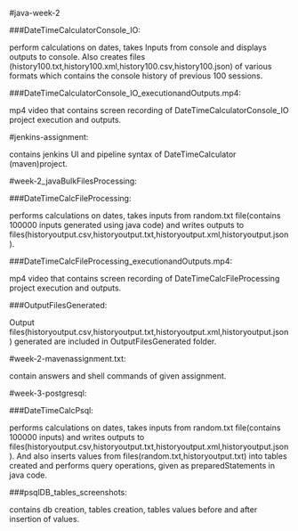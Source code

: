 #java-week-2

###DateTimeCalculatorConsole_IO:

perform calculations on dates, takes Inputs from console and displays outputs to console.
Also creates files (history100.txt,history100.xml,history100.csv,history100.json) of various formats which contains the console history of previous 100 sessions.

###DateTimeCalculatorConsole_IO_executionandOutputs.mp4:

mp4 video that contains screen recording of DateTimeCalculatorConsole_IO project execution and outputs.


#jenkins-assignment:

contains jenkins UI and pipeline syntax of DateTimeCalculator (maven)project.


#week-2_javaBulkFilesProcessing:

###DateTimeCalcFileProcessing:

performs calculations on dates, takes inputs from random.txt file(contains 100000 inputs generated using java code) and writes outputs to files(historyoutput.csv,historyoutput.txt,historyoutput.xml,historyoutput.json).

###DateTimeCalcFileProcessing_executionandOutputs.mp4:

mp4 video that contains screen recording of DateTimeCalcFileProcessing project execution and outputs.

###OutputFilesGenerated:

Output files(historyoutput.csv,historyoutput.txt,historyoutput.xml,historyoutput.json) generated are included in OutputFilesGenerated folder.


#week-2-mavenassignment.txt:

contain answers and shell commands of given assignment.

#week-3-postgresql:

###DateTimeCalcPsql:

performs calculations on dates, takes inputs from random.txt file(contains 100000 inputs) and writes outputs to files(historyoutput.csv,historyoutput.txt,historyoutput.xml,historyoutput.json).
And also inserts values from files(random.txt,historyoutput.txt) into tables created and performs query operations, given as preparedStatements in java code.

###psqlDB_tables_screenshots:

contains db creation, tables creation, tables values before and after insertion of values.
